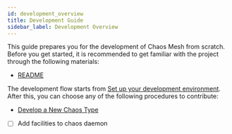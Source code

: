 ```yaml
---
id: development_overview
title: Development Guide
sidebar_label: Development Overview
---
```


This guide prepares you for the development of Chaos Mesh from scratch. Before you get started, it is recommended to get familiar with the project through the following materials:

- [README](https://github.com/chaos-mesh/chaos-mesh/blob/master/README.md)

The development flow starts from [Set up your development environment](setup_env.md). After this, you can choose any of the following procedures to contribute:

- [Develop a New Chaos Type](dev_hello_world.md)
- [ ] Add facilities to chaos daemon
